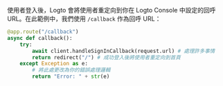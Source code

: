 使用者登入後，Logto 會將使用者重定向到你在 Logto Console 中設定的回呼 URL。在此範例中，我們使用 `/callback` 作為回呼 URL：

```python
@app.route("/callback")
async def callback():
    try:
        await client.handleSignInCallback(request.url) # 處理許多事情
        return redirect("/") # 成功登入後將使用者重定向到首頁
    except Exception as e:
        # 將此處更改為你的錯誤處理邏輯
        return "Error: " + str(e)
```
